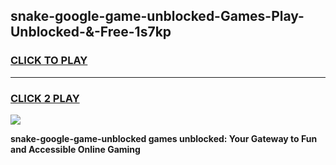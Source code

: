 
## snake-google-game-unblocked-Games-Play-Unblocked-&-Free-1s7kp
<h3>
<a href="https://premium76.site?title=snake-google-game-unblocked&ref=24A">CLICK TO PLAY</a></h3>
<hr>

<h3>
<a href="https://premium76.site?title=snake-google-game-unblocked&ref=24A">CLICK 2 PLAY</a>
  
</h3>

<a href="https://premium76.site?title=snake-google-game-unblocked&ref=24A"><img src="https://clearcache.store/games.png"></a>


**snake-google-game-unblocked games unblocked: Your Gateway to Fun and Accessible Online Gaming**
